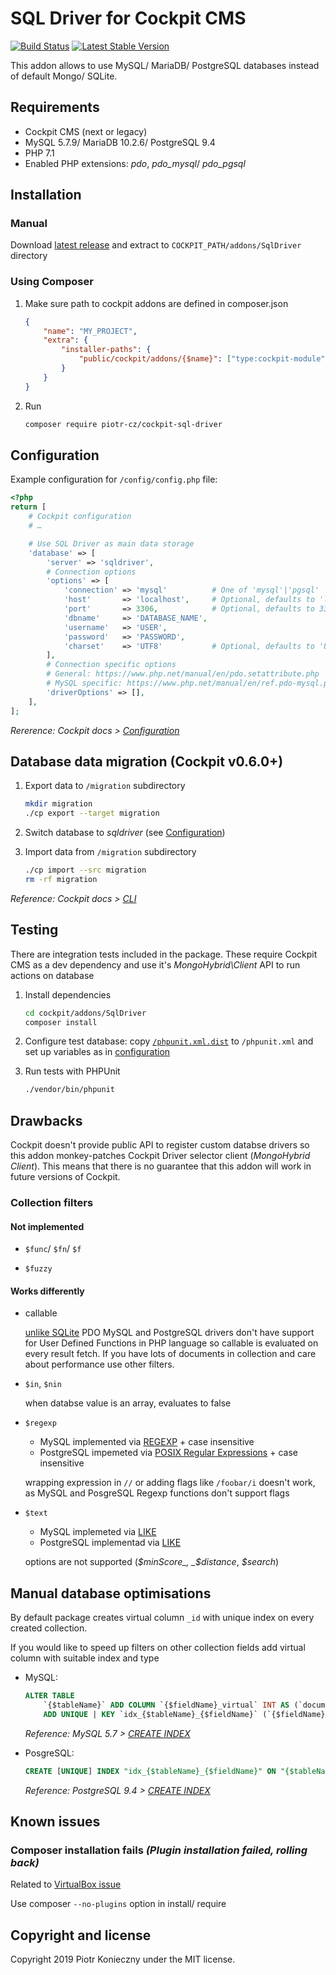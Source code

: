 # SQL Driver for Cockpit CMS

[![Build Status](https://travis-ci.org/piotr-cz/cockpit-sql-driver.svg?branch=master)](https://travis-ci.org/piotr-cz/cockpit-sql-driver)
[![Latest Stable Version](https://poser.pugx.org/piotr-cz/cockpit-sql-driver/v/stable.svg)](https://packagist.org/packages/piotr-cz/cockpit-sql-driver)

This addon allows to use MySQL/ MariaDB/ PostgreSQL databases instead of default Mongo/ SQLite.


## Requirements

- Cockpit CMS (next or legacy)
- MySQL 5.7.9/ MariaDB 10.2.6/ PostgreSQL 9.4
- PHP 7.1
- Enabled PHP extensions: *pdo*, *pdo_mysql*/ *pdo_pgsql*


## Installation


### Manual

Download [latest release](https://github.com/piotr-cz/cockpit-sql-driver/releases/latest) and extract to `COCKPIT_PATH/addons/SqlDriver` directory


### Using Composer

1. Make sure path to cockpit addons are defined in composer.json
   ```json
   {
       "name": "MY_PROJECT",
       "extra": {
           "installer-paths": {
               "public/cockpit/addons/{$name}": ["type:cockpit-module"]
           }
       }
   }
   ```

2. Run
   ```sh
   composer require piotr-cz/cockpit-sql-driver
   ```


## Configuration

Example configuration for `/config/config.php` file:

```php
<?php
return [
    # Cockpit configuration
    # …

    # Use SQL Driver as main data storage
    'database' => [
        'server' => 'sqldriver',
        # Connection options
        'options' => [
            'connection' => 'mysql'          # One of 'mysql'|'pgsql'
            'host'       => 'localhost',     # Optional, defaults to 'localhost'
            'port'       => 3306,            # Optional, defaults to 3306 (MySQL) or 5432 (PostgreSQL)
            'dbname'     => 'DATABASE_NAME',
            'username'   => 'USER',
            'password'   => 'PASSWORD',
            'charset'    => 'UTF8'           # Optional, defaults to 'UTF8'
        ],
        # Connection specific options
        # General: https://www.php.net/manual/en/pdo.setattribute.php
        # MySQL specific: https://www.php.net/manual/en/ref.pdo-mysql.php#pdo-mysql.constants
        'driverOptions' => [],
    ],
];
```

_Rererence: Cockpit docs > [Configuration](https://getcockpit.com/documentation/reference/configuration)_


## Database data migration (Cockpit v0.6.0+)

1. Export data to `/migration` subdirectory
   ``` sh
   mkdir migration
   ./cp export --target migration
   ```

2. Switch database to _sqldriver_ (see [Configuration](#configuration))

3. Import data from `/migration` subdirectory
   ```sh
   ./cp import --src migration
   rm -rf migration
   ```

_Reference: Cockpit docs > [CLI](https://getcockpit.com/documentation/reference/CLI)_


## Testing

There are integration tests included in the package.
These require Cockpit CMS as a dev dependency and use it's _MongoHybrid\Client_ API to run actions on database

1. Install dependencies
   ```sh
   cd cockpit/addons/SqlDriver
   composer install
   ```

2. Configure test database: copy [`/phpunit.xml.dist`](./phpunit.xml.dist) to `/phpunit.xml` and set up variables as in [configuration](#configuration)

3. Run tests with PHPUnit
   ```sh
   ./vendor/bin/phpunit
   ```


## Drawbacks

Cockpit doesn't provide public API to register custom databse drivers so this addon monkey-patches Cockpit Driver selector client (_MongoHybrid Client_).
This means that there is no guarantee that this addon will work in future versions of Cockpit.


### Collection filters

#### Not implemented

- `$func`/ `$fn`/ `$f`

- `$fuzzy`


#### Works differently

- callable

  [unlike SQLite](https://www.php.net/manual/en/pdo.sqlitecreatefunction.php) PDO MySQL and PostgreSQL drivers don't have support for User Defined Functions in PHP language so callable is evaluated on every result fetch.
  If you have lots of documents in collection and care about performance use other filters.

- `$in`, `$nin`

  when databse value is an array, evaluates to false

- `$regexp`
  - MySQL implemented via [REGEXP](https://dev.mysql.com/doc/refman/5.7/en/regexp.html) + case insensitive
  - PostgreSQL impemeted via [POSIX Regular Expressions](https://www.postgresql.org/docs/9.4/functions-matching.html#FUNCTIONS-POSIX-REGEXP) + case insensitive

  wrapping expression in `//` or adding flags like `/foobar/i` doesn't work, as MySQL and PosgreSQL Regexp functions don't support flags

- `$text`
  - MySQL implemeted via [LIKE](https://dev.mysql.com/doc/refman/5.7/en/string-comparison-functions.html#operator_like)
  - PostgreSQL implementad via [LIKE](https://www.postgresql.org/docs/9.4/functions-matching.html#FUNCTIONS-LIKE)

  options are not supported (_$minScore_, _$distance_, _$search_)


## Manual database optimisations

By default package creates virtual column `_id` with unique index on every created collection.

If you would like to speed up filters on other collection fields add virtual column with suitable index and type

- MySQL:
  ```sql
  ALTER TABLE
      `{$tableName}` ADD COLUMN `{$fieldName}_virtual` INT AS (`document` ->> '$.{$fieldName}') NOT NULL,
      ADD UNIQUE | KEY `idx_{$tableName}_{$fieldName}` (`{$fieldName}_virtual`);
  ```

  _Reference: MySQL 5.7 > [CREATE INDEX](https://dev.mysql.com/doc/refman/5.7/en/create-index.html)_

- PosgreSQL:
  ```sql
  CREATE [UNIQUE] INDEX "idx_{$tableName}_{$fieldName}" ON "{$tableName}" ((("document" ->> '{$fieldName}')::int));
  ```

  _Reference: PostgreSQL 9.4 > [CREATE INDEX](https://www.postgresql.org/docs/9.4/sql-createindex.html)_


## Known issues

### Composer installation fails _(Plugin installation failed, rolling back)_

Related to [VirtualBox issue](https://github.com/laravel/homestead/issues/1240)

Use composer `--no-plugins` option in install/ require


## Copyright and license

Copyright 2019 Piotr Konieczny under the MIT license.
